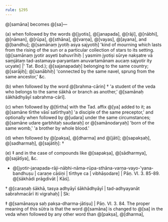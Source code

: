 ```yaml
---
rule: §295
---
```


@[samāna] becomes @[sa]—

(a) when followed by the words @[jyotis], @[janapada], @[rāji], @[nābhi], @[nāman], @[rūpa], @[sthāna], @[varṇa], @[vayas], @[ayana], and @[bandhu]; @[samānaṃ jyotiḥ asya sajyotiḥ] 'kind of mourning which lasts from the rising of the sun or a particular collection of stars to its setting. (@[samānaṃ jyotir asyeti bahuvrīhiḥ | yasmim jyotiṣi sūrye nakṣatre vā saṃjātaṃ tad-astamaya-paryantam anuvartamānam aucaṃ sajyotir ity ucyate] |' Tat. Bod.); @[sajanapadaḥ] belonging to the same country; @[sarājiḥ]; @[sanābhiḥ] 'connected by the same navel, sprung from the same ancestor,' &c.

(b) when followed by the word @[brahma-cārin] † 'a student of the veda who belongs to the same śākhā or branch as another,' @[samānaḥ śākhādhyāyī sabrahma-cārī].

(c) when followed by @[tīrtha] with the Tad. affix @[ya] added to it; as @[samāne tīrthe vāsī satīrthyaḥ] 'a disciple of the same preceptor,' and optionally when followed by @[udara] under the same circumstances; @[samāne udare garbhitaḥ saudaraḥ] or @[samānodaryaḥ] 'born of the same womb,' 'a brother by whole blood.'

(d) when followed by @[pakṣa], @[dharma] and @[jāti]; @[sapakṣaḥ], @[sadharmaḥ], @[sajātiḥ]: †

(e) ‡ and in the case of compounds like @[sapakṣa], @[sādharmya], @[sajātīya], &c.

- @[jyotir-janapada-rāji-nābhi-nāma-rūpa-sthāna-varṇa-vayo-'yana-bandhuṣu | caraṇe cāśiṇi | tīrthye ca | vibhāṣodare] | Pāṇ. VI. 3. 85-89. @[śākhādi prāgdivāt | Kāś].

† @[caraṇaḥ śākhā, tasya adhyāyī śākhādhyāyī | tad-adhyayanāt sabrahmacārī iti vigrahaḥ] | Sk:

‡ @[samānasya saḥ pakṣa-dharma-jātiṣu] | Pāṇ. VI. 3. 84. The proper meaning of this sūtra is that the word @[samāna] is changed to @[sa] in the veda when followed by any other word than @[pakṣa], @[dharma],